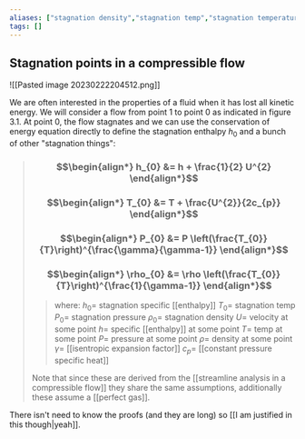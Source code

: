 ```yaml
---
aliases: ["stagnation density","stagnation temp","stagnation temperature","stagnation pressure","stagnation enthalpy"]
tags: []
---
```


## Stagnation points in a compressible flow

![[Pasted image 20230222204512.png]]

We are often interested in the properties of a fluid when it has lost all kinetic energy. We will consider a flow from point 1 to point 0 as indicated in figure 3.1. At point 0, the flow stagnates and we can use the conservation of energy equation directly to define the stagnation enthalpy $h_0$ and a bunch of other "stagnation things":

> ### $$\begin{align*} h_{0}  &= h + \frac{1}{2} U^{2}  \end{align*}$$
> ### $$\begin{align*} T_{0} &= T + \frac{U^{2}}{2c_{p}} \end{align*}$$
> ### $$\begin{align*} P_{0} &= P \left(\frac{T_{0}}{T}\right)^{\frac{\gamma}{\gamma-1}} \end{align*}$$
> ### $$\begin{align*} \rho_{0} &= \rho \left(\frac{T_{0}}{T}\right)^{\frac{1}{\gamma-1}} \end{align*}$$
>> where:
>> $h_{0}=$ stagnation specific [[enthalpy]]
>> $T_{0}=$ stagnation temp
>> $P_{0}=$ stagnation pressure
>> $\rho_{0}=$ stagnation density
>> $U=$ velocity at some point
>> $h=$ specific [[enthalpy]] at some point
>> $T=$ temp at some point
>> $P=$ pressure at some point
>> $\rho=$ density at some point
>> $\gamma=$ [[isentropic expansion factor]]
>> $c_{p}=$ [[constant pressure specific heat]]
>
>Note that since these are derived from the [[streamline analysis in a compressible flow]] they share the same assumptions, additionally these assume a [[perfect gas]].

There isn't need to know the proofs (and they are long) so [[I am justified in this though|yeah]].